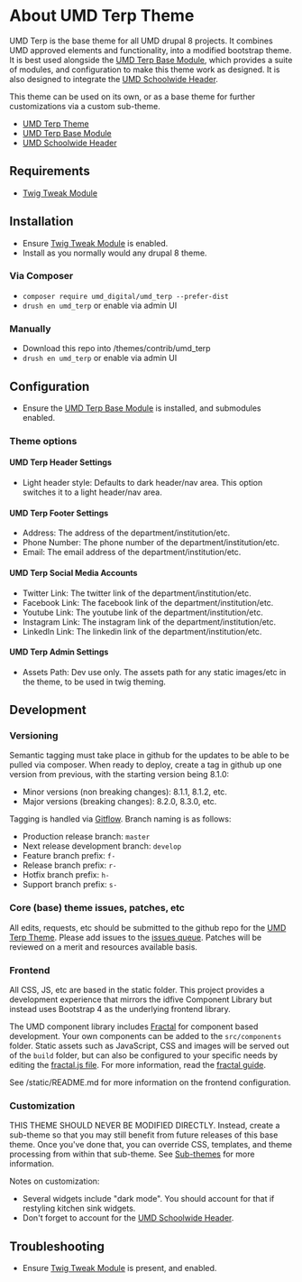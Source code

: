 # About UMD Terp Theme

UMD Terp is the base theme for all UMD drupal 8 projects. It combines UMD approved elements and functionality, into a modified bootstrap theme. It is best used alongside the [UMD Terp Base Module](https://github.com/UMD-Digital/umd_terp_base), which provides a suite of modules, and configuration to make this theme work as designed. It is also designed to integrate the [UMD Schoolwide Header](https://github.com/UMD-Digital/umd_schoolwide_header).

This theme can be used on its own, or as a base theme for further customizations via a custom sub-theme.

- [UMD Terp Theme](https://github.com/UMD-Digital/umd_terp)
- [UMD Terp Base Module](https://github.com/UMD-Digital/umd_terp_base)
- [UMD Schoolwide Header](https://github.com/UMD-Digital/umd_schoolwide_header)

## Requirements

- [Twig Tweak Module](https://www.drupal.org/project/twig_tweak)

## Installation

- Ensure [Twig Tweak Module](https://www.drupal.org/project/twig_tweak) is enabled.
- Install as you normally would any drupal 8 theme.

### Via Composer

- `composer require umd_digital/umd_terp --prefer-dist`
- `drush en umd_terp` or enable via admin UI

### Manually

- Download this repo into /themes/contrib/umd_terp
- `drush en umd_terp` or enable via admin UI

## Configuration

- Ensure the [UMD Terp Base Module](https://github.com/UMD-Digital/umd_terp_base) is installed, and submodules enabled.

### Theme options

#### UMD Terp Header Settings

- Light header style: Defaults to dark header/nav area. This option switches it to a light header/nav area.

#### UMD Terp Footer Settings

- Address: The address of the department/institution/etc.
- Phone Number: The phone number of the department/institution/etc.
- Email: The email address of the department/institution/etc.

#### UMD Terp Social Media Accounts

- Twitter Link: The twitter link of the department/institution/etc.
- Facebook Link: The facebook link of the department/institution/etc.
- Youtube Link: The youtube link of the department/institution/etc.
- Instagram Link: The instagram link of the department/institution/etc.
- LinkedIn Link: The linkedin link of the department/institution/etc.

#### UMD Terp Admin Settings

- Assets Path: Dev use only. The assets path for any static images/etc in the theme, to be used in twig theming.

## Development

### Versioning

Semantic tagging must take place in github for the updates to be able to be pulled via composer. When ready to deploy, create a tag in github up one version from previous, with the starting version being 8.1.0:

- Minor versions (non breaking changes): 8.1.1, 8.1.2, etc.
- Major versions (breaking changes): 8.2.0, 8.3.0, etc.

Tagging is handled via [Gitflow](https://www.atlassian.com/git/tutorials/comparing-workflows/gitflow-workflow). Branch naming is as follows:

- Production release branch: `master`
- Next release development branch: `develop`
- Feature branch prefix: `f-`
- Release branch prefix: `r-`
- Hotfix branch prefix: `h-`
- Support branch prefix: `s-`

### Core (base) theme issues, patches, etc

All edits, requests, etc should be submitted to the github repo for the [UMD Terp Theme](https://github.com/UMD-Digital/umd_terp). Please add issues to the [issues queue](https://github.com/UMD-Digital/umd_terp/issues). Patches will be reviewed on a merit and resources available basis.

### Frontend

All CSS, JS, etc are based in the static folder. This project provides a development experience that mirrors the idfive Component Library but instead uses Bootstrap 4 as the underlying frontend library.

The UMD component library includes [Fractal](http://fractal.build) for component based development. Your own components can be added to the `src/components` folder. Static assets such as JavaScript, CSS and images will be served out of the `build` folder, but can also be configured to your specific needs by editing the [fractal.js file](fractal.js). For more information, read the [fractal guide](http://fractal.build/guide).

See /static/README.md for more information on the frontend configuration.

### Customization

THIS THEME SHOULD NEVER BE MODIFIED DIRECTLY. Instead, create a sub-theme so that you may still benefit from future releases of this base theme. Once you've done that, you can override CSS, templates, and theme processing from within that sub-theme. See [Sub-themes](https://www.drupal.org/docs/8/theming-drupal-8/creating-a-drupal-8-sub-theme-or-sub-theme-of-sub-theme) for more information.

Notes on customization:

- Several widgets include "dark mode". You should account for that if restyling kitchen sink widgets.
- Don't forget to account for the [UMD Schoolwide Header](https://github.com/UMD-Digital/umd_schoolwide_header).

## Troubleshooting

- Ensure [Twig Tweak Module](https://www.drupal.org/project/twig_tweak) is present, and enabled.
